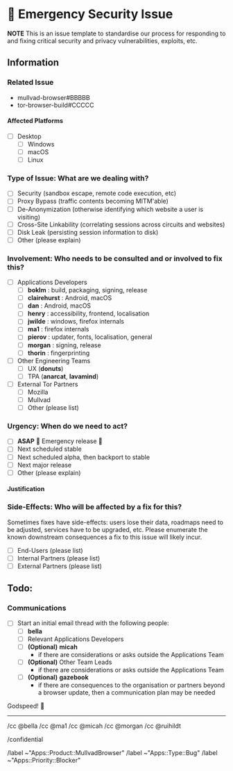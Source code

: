 # 🚨 Emergency Security Issue

**NOTE** This is an issue template to standardise our process for responding to and fixing critical security and privacy vulnerabilities, exploits, etc.

## Information

### Related Issue
- mullvad-browser#BBBBB
- tor-browser-build#CCCCC

#### Affected Platforms

- [ ] Desktop
  - [ ] Windows
  - [ ] macOS
  - [ ] Linux

### Type of Issue: What are we dealing with?

- [ ] Security (sandbox escape, remote code execution, etc)
- [ ] Proxy Bypass (traffic contents becoming MITM'able)
- [ ] De-Anonymization (otherwise identifying which website a user is visiting)
- [ ] Cross-Site Linkability (correlating sessions across circuits and websites)
- [ ] Disk Leak (persisting session information to disk)
- [ ] Other (please explain)

### Involvement: Who needs to be consulted and or involved to fix this?

- [ ] Applications Developers
  - [ ] **boklm** : build, packaging, signing, release
  - [ ] **clairehurst** : Android, macOS
  - [ ] **dan** : Android, macOS
  - [ ] **henry** : accessibility, frontend, localisation
  - [ ] **jwilde** : windows, firefox internals
  - [ ] **ma1** : firefox internals
  - [ ] **pierov** : updater, fonts, localisation, general
  - [ ] **morgan** : signing, release
  - [ ] **thorin** : fingerprinting
- [ ] Other Engineering Teams
  - [ ] UX (**donuts**)
  - [ ] TPA (**anarcat**, **lavamind**)
- [ ] External Tor Partners
  - [ ] Mozilla
  - [ ] Mullvad
  - [ ] Other (please list)

### Urgency: When do we need to act?

- [ ] **ASAP** :rotating_light: Emergency release :rotating_light:
- [ ] Next scheduled stable
- [ ] Next scheduled alpha, then backport to stable
- [ ] Next major release
- [ ] Other (please explain)

#### Justification

<!-- Provide some paragraph here justifying the logic behind our estimated urgency -->

### Side-Effects: Who will be affected by a fix for this?
Sometimes fixes have side-effects: users lose their data, roadmaps need to be adjusted, services have to be upgraded, etc. Please enumerate the known downstream consequences a fix to this issue will likely incur.
- [ ] End-Users (please list)
- [ ] Internal Partners (please list)
- [ ] External Partners (please list)

## Todo:

### Communications

- [ ] Start an initial email thread with the following people:
  - [ ] **bella**
  - [ ] Relevant Applications Developers
  - [ ] **(Optional)** **micah**
    - if there are considerations or asks outside the Applications Team
  - [ ] **(Optional)** Other Team Leads
    - if there are considerations or asks outside the Applications Team
  - [ ] **(Optional)** **gazebook**
    - if there are consequences to the organisation or partners beyond a browser update, then a communication plan may be needed

Godspeed! :pray:

<!-- Do not edit beneath this line <3 -->

---

/cc @bella
/cc @ma1
/cc @micah
/cc @morgan
/cc @ruihildt

/confidential

/label ~"Apps::Product::MullvadBrowser"
/label ~"Apps::Type::Bug"
/label ~"Apps::Priority::Blocker"
